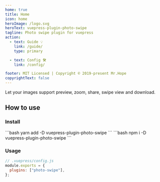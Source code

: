 ```yaml
---
home: true
title: Home
icon: home
heroImage: /logo.svg
heroText: vuepress-plugin-photo-swipe
tagline: Photo swipe plugin for vuepress
action:
  - text: Guide 💡
    link: /guide/
    type: primary

  - text: Config 🛠
    link: /config/

footer: MIT Licensed | Copyright © 2019-present Mr.Hope
copyrightText: false
---
```


Let your images support preview, zoom, share, swipe view and download.

## How to use

### Install

<CodeGroup>
<CodeGroupItem title="yarn">
```bash
yarn add -D vuepress-plugin-photo-swipe
```
</CodeGroupItem>

<CodeGroupItem title="npm">
```bash
npm i -D vuepress-plugin-photo-swipe
```
</CodeGroupItem>
</CodeGroup>

### Usage

```js
// .vuepress/config.js
module.exports = {
  plugins: ["photo-swipe"],
};
```
